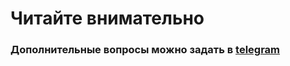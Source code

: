
# Читайте внимательно

### Дополнительные вопросы можно задать в [telegram](https://t.me/grevinden)